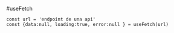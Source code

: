 #useFetch

```
const url = 'endpoint de una api'
const {data:null, loading:true, error:null } = useFetch(url)
```
